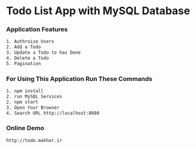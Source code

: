 # Todo List App with MySQL Database

### Application Features

```bash
1. Authroize Users
2. Add a Todo
3. Update a Todo to has Done
4. Delete a Todo
5. Pagination
```

### For Using This Application Run These Commands

```bash
1. npm install
2. run MySQL Services 
2. npm start
3. Open Your Browser
4. Search URL http://localhost:8080
```

### Online Demo

```bash
http://todo.makhor.ir
```
